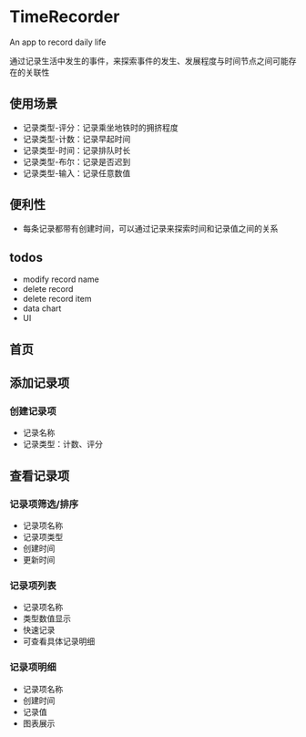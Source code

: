 # TimeRecorder
An app to record daily life

通过记录生活中发生的事件，来探索事件的发生、发展程度与时间节点之间可能存在的关联性
## 使用场景
* 记录类型-评分：记录乘坐地铁时的拥挤程度
* 记录类型-计数：记录早起时间
* 记录类型-时间：记录排队时长
* 记录类型-布尔：记录是否迟到
* 记录类型-输入：记录任意数值
## 便利性
* 每条记录都带有创建时间，可以通过记录来探索时间和记录值之间的关系
## todos
* modify record name
* delete record
* delete record item
* data chart
* UI
## 首页
## 添加记录项
### 创建记录项
* 记录名称
* 记录类型：计数、评分
## 查看记录项
### 记录项筛选/排序
* 记录项名称
* 记录项类型
* 创建时间
* 更新时间
### 记录项列表
* 记录项名称
* 类型数值显示
* 快速记录
* 可查看具体记录明细
### 记录项明细
* 记录项名称
* 创建时间
* 记录值
* 图表展示

